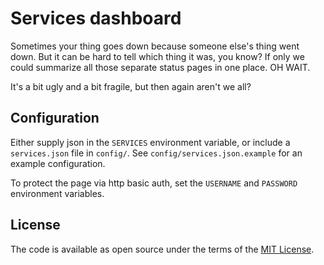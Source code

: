 # Services dashboard

Sometimes your thing goes down because someone else's thing went down. But it can be hard to tell which thing it was, you know? If only we could summarize all those separate status pages in one place. OH WAIT.

It's a bit ugly and a bit fragile, but then again aren't we all?

## Configuration

Either supply json in the `SERVICES` environment variable, or include a `services.json` file in `config/`. See `config/services.json.example` for an example configuration.

To protect the page via http basic auth, set the `USERNAME` and `PASSWORD` environment variables.

## License

The code is available as open source under the terms of the [MIT License](http://opensource.org/licenses/MIT).
